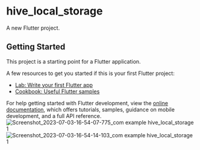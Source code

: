 # hive_local_storage

A new Flutter project.

## Getting Started

This project is a starting point for a Flutter application.

A few resources to get you started if this is your first Flutter project:

- [Lab: Write your first Flutter app](https://docs.flutter.dev/get-started/codelab)
- [Cookbook: Useful Flutter samples](https://docs.flutter.dev/cookbook)

For help getting started with Flutter development, view the
[online documentation](https://docs.flutter.dev/), which offers tutorials,
samples, guidance on mobile development, and a full API reference.
![Screenshot_2023-07-03-16-54-07-775_com example hive_local_storage 1](https://github.com/vaibhavaiscoder/hive_local_storage/assets/93149685/8f485c3a-b7b6-4c15-bb23-a69a8a60cf85)
![Screenshot_2023-07-03-16-54-14-103_com example hive_local_storage 1](https://github.com/vaibhavaiscoder/hive_local_storage/assets/93149685/70a960c0-1103-48ea-827d-c6a30fad13e2)
